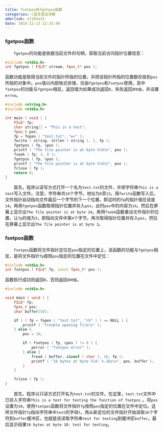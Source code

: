 ```yaml
---
title: fsetpos和fgetpos函数
categories: C语言语法详解
abbrlink: a7103a15
date: 2018-12-13 12:33:40
---
```

### fgetpos函数

&emsp;&emsp;`fgetpos`的功能是依据当前文件的句柄，获取当前访问指针位置信息：

``` cpp
#include <stdio.h>
int fgetpos ( FILE* stream, fpos_t* pos );
```

函数功能是取得当前文件的指针所指的位置，并把该指针所指的位置数存放到`pos`所指的对象中。`pos`值以内部格式存储，仅由`fgetpos`和`fsetpos`使用，其中`fsetpos`的功能与`fgetpos`相反。返回值为如果成功返回`0`，失败返回`非0值`，并设置`errno`。

``` cpp
#include <string.h>
#include <stdio.h>

int main ( void ) {
    FILE* fp;
    char string[] = "This is a test";
    fpos_t pos;
    fp = fopen ( "test.txt", "w+" );
    fwrite ( string, strlen ( string ), 1, fp );
    fgetpos ( fp, &pos );
    printf ( "The file pointer is at byte %ld\n", pos );
    fseek ( fp, 3, 0 );
    fgetpos ( fp, &pos );
    printf ( "The file pointer is at byte %ld\n", pos );
    fclose ( fp );
    return 0;
}
```

&emsp;&emsp;首先，程序以读写方式打开一个名为`test.txt`的文件，并把字符串`This is a test`写入文件。注意，字符串共`14`个字节，地址为`0`至`13`。用`fwrite`函数写入后，文件指针自动指向文件最后一个字节的下一个位置，即这时的`fp`的指针值应该是`14`。再用`fgetpos`函数取得指针位置并存入`pos`，此时`pos`中的内容为`14`。然后在屏幕上显示出`The file pointer is at byte 14`。再用`fseek`函数重设文件指针的位置，让`fp`的值为`3`，即指向文件中第`4`个字节。再次取得指针位置并存入`pos`，然后在屏幕上显示出`The file pointer is at byte 3`。

### fsetpos函数

&emsp;&emsp;`fsetpos`函数将文件指针定位在`pos`指定的位置上，该函数的功能与`fgetpos`相反，是将文件指针`fp`按照`pos`指定的位置在文件中定位：

``` cpp
#include <stdio.h>
int fsetpos ( FILE* fp, const fpos_t* pos );
```

函数执行成功则返回`0`，否则返回`非0值`。

``` cpp
#include <stdio.h>

void main ( void ) {
    FILE* fp;
    fpos_t pos;
    char buffer[50];

    if ( ( fp = fopen ( "test.txt", "rb" ) ) == NULL ) {
        printf ( "Trouble opening file\n" );
    } else {
        pos = 10;

        if ( fsetpos ( fp, &pos ) != 0 ) {
            perror ( "fsetpos error" );
        } else {
            fread ( buffer, sizeof ( char ), 16, fp );
            printf ( "16 bytes at byte %ld: %.16s\n", pos, buffer );
        }
    }

    fclose ( fp );
}
```

&emsp;&emsp;首先，程序以只读方式打开名为`test.txt`的文件。在这里，`test.txt`文件中已存入字符串`This is a test for testing the function of fsetpos.`。将`pos`设置为`10`，使用`fsetpos`函数将文件指针`fp`按照`pos`指定的位置在文件中定位。这样文件指针`fp`指向字符串中`test`的字母`t`。再从新定位的文件指针开始读取`16`个字符到`buffer`缓冲区，也就是说读取字符串`test for testing`到缓冲区`buffer`。最后显示结果`16 bytes at byte 10: test for testing`。